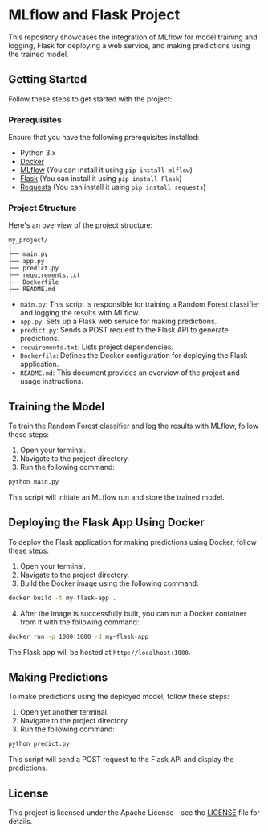 # MLflow and Flask Project

This repository showcases the integration of MLflow for model training and logging, Flask for deploying a web service, and making predictions using the trained model.

## Getting Started

Follow these steps to get started with the project:

### Prerequisites

Ensure that you have the following prerequisites installed:

- Python 3.x
- [Docker](https://www.docker.com/get-started)
- [MLflow](https://mlflow.org/) (You can install it using `pip install mlflow`)
- [Flask](https://flask.palletsprojects.com/) (You can install it using `pip install Flask`)
- [Requests](https://pypi.org/project/requests/) (You can install it using `pip install requests`)

### Project Structure

Here's an overview of the project structure:

```
my_project/
│
├── main.py
├── app.py
├── predict.py
├── requirements.txt
├── Dockerfile
├── README.md
```

- `main.py`: This script is responsible for training a Random Forest classifier and logging the results with MLflow.
- `app.py`: Sets up a Flask web service for making predictions.
- `predict.py`: Sends a POST request to the Flask API to generate predictions.
- `requirements.txt`: Lists project dependencies.
- `Dockerfile`: Defines the Docker configuration for deploying the Flask application.
- `README.md`: This document provides an overview of the project and usage instructions.

## Training the Model

To train the Random Forest classifier and log the results with MLflow, follow these steps:

1. Open your terminal.
2. Navigate to the project directory.
3. Run the following command:

```bash
python main.py
```

This script will initiate an MLflow run and store the trained model.

## Deploying the Flask App Using Docker

To deploy the Flask application for making predictions using Docker, follow these steps:

1. Open your terminal.
2. Navigate to the project directory.
3. Build the Docker image using the following command:

```bash
docker build -t my-flask-app .
```

4. After the image is successfully built, you can run a Docker container from it with the following command:

```bash
docker run -p 1000:1000 -d my-flask-app
```

The Flask app will be hosted at `http://localhost:1000`.

## Making Predictions

To make predictions using the deployed model, follow these steps:

1. Open yet another terminal.
2. Navigate to the project directory.
3. Run the following command:

```bash
python predict.py
```

This script will send a POST request to the Flask API and display the predictions.

## License

This project is licensed under the Apache License - see the [LICENSE](LICENSE) file for details.
